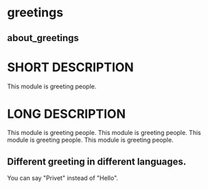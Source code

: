 # greetings
## about_greetings

# SHORT DESCRIPTION
This module is greeting people.

# LONG DESCRIPTION
This module is greeting people.
This module is greeting people.
This module is greeting people.
This module is greeting people.

## Different greeting in different languages.
You can say "Privet" instead of "Hello".

